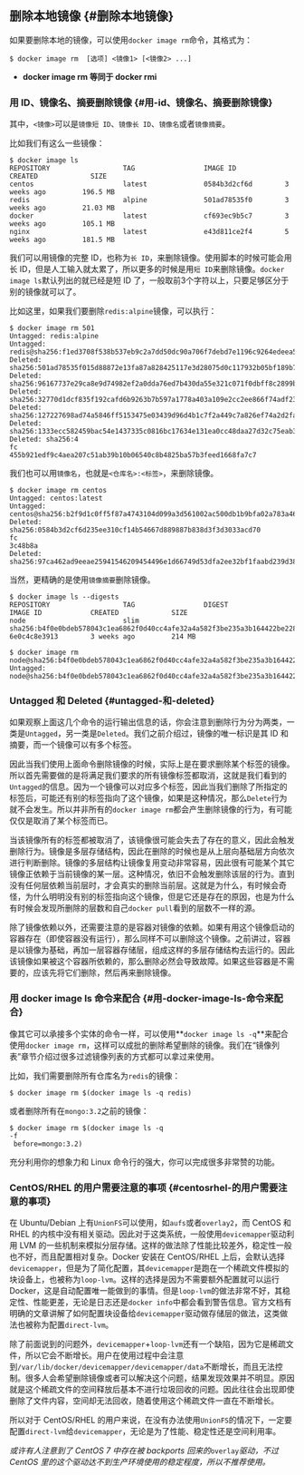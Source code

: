 ## 删除本地镜像 {#删除本地镜像}

如果要删除本地的镜像，可以使用`docker image rm`命令，其格式为：

```
$ docker image rm  [选项] <镜像1> [<镜像2> ...]
```

* **docker image rm 等同于 docker rmi**

### 用 ID、镜像名、摘要删除镜像 {#用-id、镜像名、摘要删除镜像}

其中，`<镜像>`可以是`镜像短 ID`、`镜像长 ID`、`镜像名`或者`镜像摘要`。

比如我们有这么一些镜像：

```
$ docker image ls
REPOSITORY                  TAG                 IMAGE ID            CREATED             SIZE
centos                      latest              0584b3d2cf6d        3 weeks ago         196.5 MB
redis                       alpine              501ad78535f0        3 weeks ago         21.03 MB
docker                      latest              cf693ec9b5c7        3 weeks ago         105.1 MB
nginx                       latest              e43d811ce2f4        5 weeks ago         181.5 MB
```

我们可以用镜像的完整 ID，也称为`长 ID`，来删除镜像。使用脚本的时候可能会用长 ID，但是人工输入就太累了，所以更多的时候是用`短 ID`来删除镜像。`docker image ls`默认列出的就已经是短 ID 了，一般取前3个字符以上，只要足够区分于别的镜像就可以了。

比如这里，如果我们要删除`redis:alpine`镜像，可以执行：

```
$ docker image rm 501
Untagged: redis:alpine
Untagged: redis@sha256:f1ed3708f538b537eb9c2a7dd50dc90a706f7debd7e1196c9264edeea521a86d
Deleted: sha256:501ad78535f015d88872e13fa87a828425117e3d28075d0c117932b05bf189b7
Deleted: sha256:96167737e29ca8e9d74982ef2a0dda76ed7b430da55e321c071f0dbff8c2899b
Deleted: sha256:32770d1dcf835f192cafd6b9263b7b597a1778a403a109e2cc2ee866f74adf23
Deleted: sha256:127227698ad74a5846ff5153475e03439d96d4b1c7f2a449c7a826ef74a2d2fa
Deleted: sha256:1333ecc582459bac54e1437335c0816bc17634e131ea0cc48daa27d32c75eab3
Deleted: sha256:4
fc
455b921edf9c4aea207c51ab39b10b06540c8b4825ba57b3feed1668fa7c7
```

我们也可以用`镜像名`，也就是`<仓库名>:<标签>`，来删除镜像。

```
$ docker image rm centos
Untagged: centos:latest
Untagged: centos@sha256:b2f9d1c0ff5f87a4743104d099a3d561002ac500db1b9bfa02a783a46e0d366c
Deleted: sha256:0584b3d2cf6d235ee310cf14b54667d889887b838d3f3d3033acd70
fc
3c48b8a
Deleted: sha256:97ca462ad9eeae25941546209454496e1d66749d53dfa2ee32bf1faabd239d38
```

当然，更精确的是使用`镜像摘要`删除镜像。

```
$ docker image ls --digests
REPOSITORY                  TAG                 DIGEST                                                                    IMAGE ID            CREATED             SIZE
node                        slim                sha256:b4f0e0bdeb578043c1ea6862f0d40cc4afe32a4a582f3be235a3b164422be228   6e0c4c8e3913        3 weeks ago         214 MB

$ docker image rm node@sha256:b4f0e0bdeb578043c1ea6862f0d40cc4afe32a4a582f3be235a3b164422be228
Untagged: node@sha256:b4f0e0bdeb578043c1ea6862f0d40cc4afe32a4a582f3be235a3b164422be228
```

### Untagged 和 Deleted {#untagged-和-deleted}

如果观察上面这几个命令的运行输出信息的话，你会注意到删除行为分为两类，一类是`Untagged`，另一类是`Deleted`。我们之前介绍过，镜像的唯一标识是其 ID 和摘要，而一个镜像可以有多个标签。

因此当我们使用上面命令删除镜像的时候，实际上是在要求删除某个标签的镜像。所以首先需要做的是将满足我们要求的所有镜像标签都取消，这就是我们看到的`Untagged`的信息。因为一个镜像可以对应多个标签，因此当我们删除了所指定的标签后，可能还有别的标签指向了这个镜像，如果是这种情况，那么`Delete`行为就不会发生。所以并非所有的`docker image rm`都会产生删除镜像的行为，有可能仅仅是取消了某个标签而已。

当该镜像所有的标签都被取消了，该镜像很可能会失去了存在的意义，因此会触发删除行为。镜像是多层存储结构，因此在删除的时候也是从上层向基础层方向依次进行判断删除。镜像的多层结构让镜像复用变动非常容易，因此很有可能某个其它镜像正依赖于当前镜像的某一层。这种情况，依旧不会触发删除该层的行为。直到没有任何层依赖当前层时，才会真实的删除当前层。这就是为什么，有时候会奇怪，为什么明明没有别的标签指向这个镜像，但是它还是存在的原因，也是为什么有时候会发现所删除的层数和自己`docker pull`看到的层数不一样的源。

除了镜像依赖以外，还需要注意的是容器对镜像的依赖。如果有用这个镜像启动的容器存在（即使容器没有运行），那么同样不可以删除这个镜像。之前讲过，容器是以镜像为基础，再加一层容器存储层，组成这样的多层存储结构去运行的。因此该镜像如果被这个容器所依赖的，那么删除必然会导致故障。如果这些容器是不需要的，应该先将它们删除，然后再来删除镜像。

### 用 docker image ls 命令来配合 {#用-docker-image-ls-命令来配合}

像其它可以承接多个实体的命令一样，可以使用**`docker image ls -q`**来配合使用`docker image rm`，这样可以成批的删除希望删除的镜像。我们在“镜像列表”章节介绍过很多过滤镜像列表的方式都可以拿过来使用。

比如，我们需要删除所有仓库名为`redis`的镜像：

```
$ docker image rm $(docker image ls -q redis)
```

或者删除所有在`mongo:3.2`之前的镜像：

```
$ docker image rm $(docker image ls -q 
-f
 before=mongo:3.2)
```

充分利用你的想象力和 Linux 命令行的强大，你可以完成很多非常赞的功能。

### CentOS/RHEL 的用户需要注意的事项 {#centosrhel-的用户需要注意的事项}

在 Ubuntu/Debian 上有`UnionFS`可以使用，如`aufs`或者`overlay2`，而 CentOS 和 RHEL 的内核中没有相关驱动。因此对于这类系统，一般使用`devicemapper`驱动利用 LVM 的一些机制来模拟分层存储。这样的做法除了性能比较差外，稳定性一般也不好，而且配置相对复杂。Docker 安装在 CentOS/RHEL 上后，会默认选择`devicemapper`，但是为了简化配置，其`devicemapper`是跑在一个稀疏文件模拟的块设备上，也被称为`loop-lvm`。这样的选择是因为不需要额外配置就可以运行 Docker，这是自动配置唯一能做到的事情。但是`loop-lvm`的做法非常不好，其稳定性、性能更差，无论是日志还是`docker info`中都会看到警告信息。官方文档有明确的文章讲解了如何配置块设备给`devicemapper`驱动做存储层的做法，这类做法也被称为配置`direct-lvm`。

除了前面说到的问题外，`devicemapper`+`loop-lvm`还有一个缺陷，因为它是稀疏文件，所以它会不断增长。用户在使用过程中会注意到`/var/lib/docker/devicemapper/devicemapper/data`不断增长，而且无法控制。很多人会希望删除镜像或者可以解决这个问题，结果发现效果并不明显。原因就是这个稀疏文件的空间释放后基本不进行垃圾回收的问题。因此往往会出现即使删除了文件内容，空间却无法回收，随着使用这个稀疏文件一直在不断增长。

所以对于 CentOS/RHEL 的用户来说，在没有办法使用`UnionFS`的情况下，一定要配置`direct-lvm`给`devicemapper`，无论是为了性能、稳定性还是空间利用率。

_或许有人注意到了 CentOS 7 中存在被 backports 回来的_`overlay`_驱动，不过 CentOS 里的这个驱动达不到生产环境使用的稳定程度，所以不推荐使用。_

